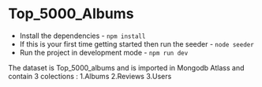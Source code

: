 # Top_5000_Albums

- Install the dependencies -  `npm install`
- If this is your first time getting started then run the seeder - `node seeder`
- Run the project in development mode - `npm run dev`



The dataset is Top_5000_albums and is imported in Mongodb Atlass and contain 3 colections : 
1.Albums 
2.Reviews
3.Users


